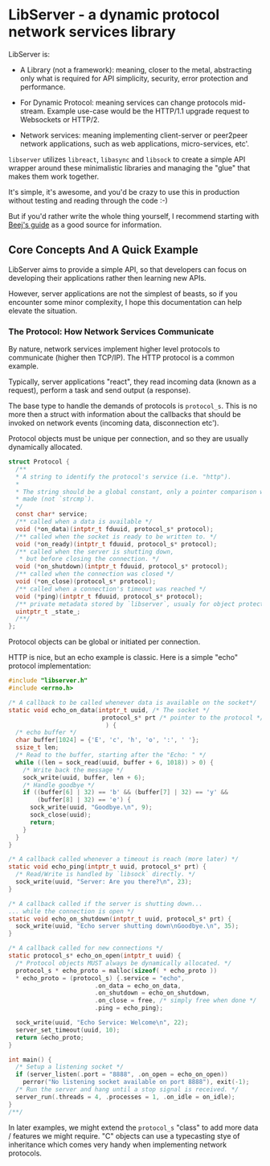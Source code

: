 # LibServer - a dynamic protocol network services library

LibServer is:

* A Library (not a framework): meaning, closer to the metal, abstracting only what is required for API simplicity, security, error protection and performance.

* For Dynamic Protocol: meaning services can change protocols mid-stream. Example use-case would be the HTTP/1.1 upgrade request to Websockets or HTTP/2.

* Network services: meaning implementing client-server or peer2peer network applications, such as web applications, micro-services, etc'.

`libserver` utilizes `libreact`, `libasync` and `libsock` to create a simple API wrapper around these minimalistic libraries and managing the "glue" that makes them work together.

It's simple, it's awesome, and you'd be crazy to use this in production without testing and reading through the code :-)

But if you'd rather write the whole thing yourself, I recommend starting with [Beej's guide](http://beej.us/guide/bgnet/output/html/singlepage/bgnet.html) as a good source for information.

## Core Concepts And A Quick Example

LibServer aims to provide a simple API, so that developers can focus on developing their applications rather then learning new APIs.

However, server applications are not the simplest of beasts, so if you encounter some minor complexity, I hope this documentation can help elevate the situation.

### The Protocol: How Network Services Communicate

By nature, network services implement higher level protocols to communicate (higher then TCP/IP). The HTTP protocol is a common example.

Typically, server applications "react", they read incoming data (known as a request), perform a task and send output (a response).

The base type to handle the demands of protocols is `protocol_s`. This is no more then a struct with information about the callbacks that should be invoked on network events (incoming data, disconnection etc').

Protocol objects must be unique per connection, and so they are usually dynamically allocated.

```c
struct Protocol {
  /**
  * A string to identify the protocol's service (i.e. "http").
  *
  * The string should be a global constant, only a pointer comparison will be
  * made (not `strcmp`).
  */
  const char* service;
  /** called when a data is available */
  void (*on_data)(intptr_t fduuid, protocol_s* protocol);
  /** called when the socket is ready to be written to. */
  void (*on_ready)(intptr_t fduuid, protocol_s* protocol);
  /** called when the server is shutting down,
   * but before closing the connection. */
  void (*on_shutdown)(intptr_t fduuid, protocol_s* protocol);
  /** called when the connection was closed */
  void (*on_close)(protocol_s* protocol);
  /** called when a connection's timeout was reached */
  void (*ping)(intptr_t fduuid, protocol_s* protocol);
  /** private metadata stored by `libserver`, usualy for object protection */
  uintptr_t _state_;
  /**/
};
```

Protocol objects can be global or initiated per connection.

HTTP is nice, but an echo example is classic. Here is a simple "echo" protocol implementation:

```c
#include "libserver.h"
#include <errno.h>

/* A callback to be called whenever data is available on the socket*/
static void echo_on_data(intptr_t uuid, /* The socket */
                          protocol_s* prt /* pointer to the protocol */
                           ) {
  /* echo buffer */
  char buffer[1024] = {'E', 'c', 'h', 'o', ':', ' '};
  ssize_t len;
  /* Read to the buffer, starting after the "Echo: " */
  while ((len = sock_read(uuid, buffer + 6, 1018)) > 0) {
    /* Write back the message */
    sock_write(uuid, buffer, len + 6);
    /* Handle goodbye */
    if ((buffer[6] | 32) == 'b' && (buffer[7] | 32) == 'y' &&
        (buffer[8] | 32) == 'e') {
      sock_write(uuid, "Goodbye.\n", 9);
      sock_close(uuid);
      return;
    }
  }
}

/* A callback called whenever a timeout is reach (more later) */
static void echo_ping(intptr_t uuid, protocol_s* prt) {
  /* Read/Write is handled by `libsock` directly. */
  sock_write(uuid, "Server: Are you there?\n", 23);
}

/* A callback called if the server is shutting down...
... while the connection is open */
static void echo_on_shutdown(intptr_t uuid, protocol_s* prt) {
  sock_write(uuid, "Echo server shutting down\nGoodbye.\n", 35);
}

/* A callback called for new connections */
static protocol_s* echo_on_open(intptr_t uuid) {
  /* Protocol objects MUST always be dynamically allocated. */
  protocol_s * echo_proto = malloc(sizeof( * echo_proto ))
  * echo_proto = (protocol_s) {.service = "echo",
                        .on_data = echo_on_data,
                        .on_shutdown = echo_on_shutdown,
                        .on_close = free, /* simply free when done */
                        .ping = echo_ping};

  sock_write(uuid, "Echo Service: Welcome\n", 22);
  server_set_timeout(uuid, 10);
  return &echo_proto;
}

int main() {
  /* Setup a listening socket */
  if (server_listen(.port = "8888", .on_open = echo_on_open))
    perror("No listening socket available on port 8888"), exit(-1);
  /* Run the server and hang until a stop signal is received. */
  server_run(.threads = 4, .processes = 1, .on_idle = on_idle);
}
/**/
```

In later examples, we might extend the `protocol_s` "class" to add more data / features we might require. "C" objects can use a typecasting stye of inheritance which comes very handy when implementing network protocols.
